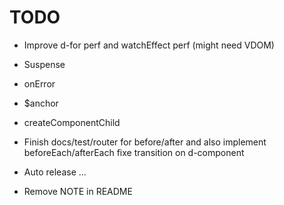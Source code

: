 # TODO

- Improve d-for perf and watchEffect perf (might need VDOM)
- Suspense
- onError
- $anchor

- createComponentChild
- Finish docs/test/router for before/after and also implement beforeEach/afterEach fixe transition on d-component
- Auto release ...
- Remove NOTE in README

